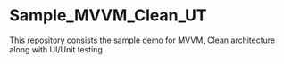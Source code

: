 # Sample_MVVM_Clean_UT
This repository consists the sample demo for MVVM, Clean architecture along with UI/Unit testing
